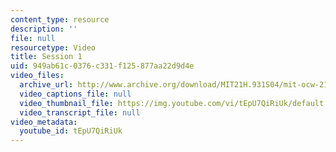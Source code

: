```yaml
---
content_type: resource
description: ''
file: null
resourcetype: Video
title: Session 1
uid: 949ab61c-0376-c331-f125-877aa22d9d4e
video_files:
  archive_url: http://www.archive.org/download/MIT21H.931S04/mit-ocw-21h931-mccants-17mar2004-220k.mp4
  video_captions_file: null
  video_thumbnail_file: https://img.youtube.com/vi/tEpU7QiRiUk/default.jpg
  video_transcript_file: null
video_metadata:
  youtube_id: tEpU7QiRiUk
---
```


